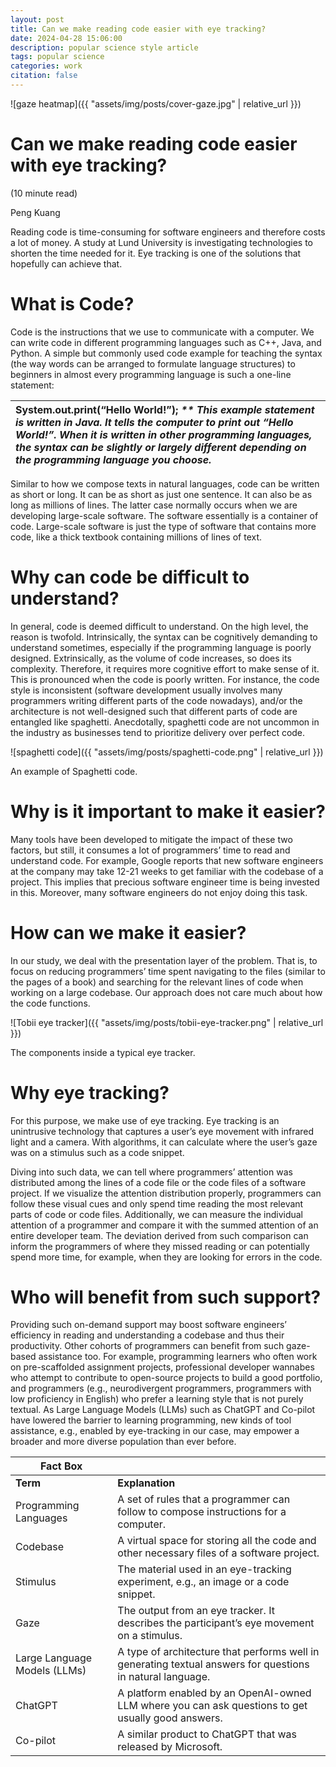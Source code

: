 ```yaml
---
layout: post
title: Can we make reading code easier with eye tracking?
date: 2024-04-28 15:06:00
description: popular science style article
tags: popular science
categories: work
citation: false
---
```


![gaze heatmap]({{ "assets/img/posts/cover-gaze.jpg" | relative_url }})

# Can we make reading code easier with eye tracking?

(10 minute read)

Peng Kuang

Reading code is time-consuming for software engineers and therefore costs a lot of money. A study at Lund University is investigating technologies to shorten the time needed for it. Eye tracking is one of the solutions that hopefully can achieve that. 

# What is Code? 

Code is the instructions that we use to communicate with a computer. We can write code in different programming languages such as C++, Java, and Python. A simple but commonly used code example for teaching the syntax (the way words can be arranged to formulate language structures) to beginners in almost every programming language is such a one-line statement:

| System.out.print(“Hello World\!”); *\*\* This example statement is written in Java. It tells the computer to print out “Hello World\!”. When it is written in other programming languages, the syntax can be slightly or largely different depending on the programming language you choose.*  |
| :---- |

Similar to how we compose texts in natural languages, code can be written as short or long. It can be as short as just one sentence. It can also be as long as millions of lines. The latter case normally occurs when we are developing large-scale software. The software essentially is a container of code. Large-scale software is just the type of software that contains more code, like a thick textbook containing millions of lines of text. 

# Why can code be difficult to understand? 

In general, code is deemed difficult to understand. On the high level, the reason is twofold. Intrinsically, the syntax can be cognitively demanding to understand sometimes, especially if the programming language is poorly designed. Extrinsically, as the volume of code increases, so does its complexity. Therefore, it requires more cognitive effort to make sense of it. This is pronounced when the code is poorly written. For instance, the code style is inconsistent (software development usually involves many programmers writing different parts of the code nowadays), and/or the architecture is not well-designed such that different parts of code are entangled like spaghetti. Anecdotally, spaghetti code are not uncommon in the industry as businesses tend to prioritize delivery over perfect code. 

![spaghetti code]({{ "assets/img/posts/spaghetti-code.png" | relative_url }})

An example of Spaghetti code.

# Why is it important to make it easier?

Many tools have been developed to mitigate the impact of these two factors, but still, it consumes a lot of programmers’ time to read and understand code. For example, Google reports that new software engineers at the company may take 12-21 weeks to get familiar with the codebase of a project. This implies that precious software engineer time is being invested in this. Moreover, many software engineers do not enjoy doing this task. 

# How can we make it easier?

In our study, we deal with the presentation layer of the problem. That is, to focus on reducing programmers’ time spent navigating to the files (similar to the pages of a book) and searching for the relevant lines of code when working on a large codebase. Our approach does not care much about how the code functions. 

![Tobii eye tracker]({{ "assets/img/posts/tobii-eye-tracker.png" | relative_url }})

The components inside a typical eye tracker.

# Why eye tracking?

For this purpose, we make use of eye tracking. Eye tracking is an unintrusive technology that captures a user’s eye movement with infrared light and a camera. With algorithms, it can calculate where the user’s gaze was on a stimulus such as a code snippet. 

Diving into such data, we can tell where programmers’ attention was distributed among the lines of a code file or the code files of a software project. If we visualize the attention distribution properly, programmers can follow these visual cues and only spend time reading the most relevant parts of code or code files. Additionally, we can measure the individual attention of a programmer and compare it with the summed attention of an entire developer team. The deviation derived from such comparison can inform the programmers of where they missed reading or can potentially spend more time, for example, when they are looking for errors in the code.

# Who will benefit from such support?

Providing such on-demand support may boost software engineers’ efficiency in reading and understanding a codebase and thus their productivity. Other cohorts of programmers can benefit from such gaze-based assistance too. For example, programming learners who often work on pre-scaffolded assignment projects, professional developer wannabes who attempt to contribute to open-source projects to build a good portfolio, and programmers (e.g., neurodivergent programmers, programmers with low proficiency in English) who prefer a learning style that is not purely textual. As Large Language Models (LLMs) such as ChatGPT and Co-pilot have lowered the barrier to learning programming, new kinds of tool assistance, e.g., enabled by eye-tracking in our case, may empower a broader and more diverse population than ever before. 

| Fact Box |  |
| ----- | :---- |
| **Term** | **Explanation** |
| Programming Languages | A set of rules that a programmer can follow to compose instructions for a computer.  |
| Codebase | A virtual space for storing all the code and other necessary files of a software project. |
| Stimulus | The material used in an eye-tracking experiment, e.g., an image or a code snippet. |
| Gaze | The output from an eye tracker. It describes the participant’s eye movement on a stimulus. |
| Large Language Models (LLMs) | A type of architecture that performs well in generating textual answers for questions in natural language. |
| ChatGPT | A platform enabled by an OpenAI-owned LLM where you can ask questions to get usually good answers. |
| Co-pilot | A similar product to ChatGPT that was released by Microsoft. |
